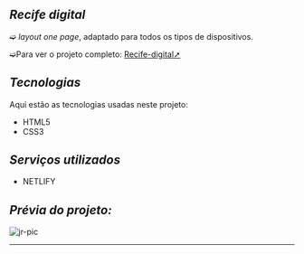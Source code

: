 ## _Recife digital_

➫ _layout one page_, adaptado para todos os tipos de dispositivos.

➫Para ver o projeto completo: [Recife-digital➚](https://recife-site.netlify.app/)

## _Tecnologias_ 

Aqui estão as tecnologias usadas neste projeto:

* HTML5
* CSS3

## _Serviços utilizados_
* NETLIFY

## _Prévia do projeto:_ 
<img align="center" alt="jr-pic"  src="https://user-images.githubusercontent.com/110427773/194071678-2164594b-58f3-490f-937c-0d9303a8cc7c.png">

***






 
